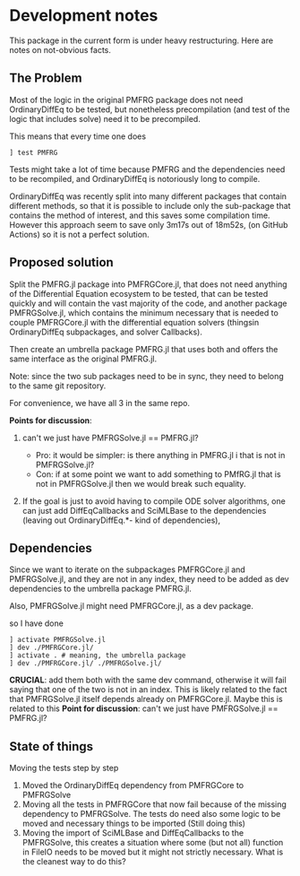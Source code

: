# Development notes

This package in the current form is under heavy restructuring.
Here are notes on not-obvious facts.

## The Problem
Most of the logic in the original PMFRG package
does not need OrdinaryDiffEq to be tested,
but nonetheless precompilation 
(and test of the logic that includes solve)
need it to be precompiled.

This means that every time one does 
```
] test PMFRG
```

Tests might take a lot of time because PMFRG
and the dependencies need to be recompiled,
and OrdinaryDiffEq is notoriously long to compile.

OrdinaryDiffEq was recently split into many different packages
that contain different methods,
so that it is possible to include only the sub-package 
that contains the method of interest,
and this saves some compilation time.
However this approach seem to save only 3m17s 
out of 18m52s, 
(on GitHub Actions)
so it is not a perfect solution.

## Proposed solution

Split the PMFRG.jl package into PMFRGCore.jl,
that does not need anything 
of the Differential Equation ecosystem 
to be tested,
that can be tested quickly 
and will contain the vast majority of the code,
and another package PMFRGSolve.jl,
which contains the minimum necessary
that is needed to couple PMFRGCore.jl
with the differential equation solvers
(thingsin OrdinaryDiffEq subpackages,
and solver Callbacks).

Then create an umbrella package
PMFRG.jl that uses both and offers 
the same interface as the original PMFRG.jl.

Note: since the two sub packages need to be in sync,
they need to belong to the same git repository.

For convenience, we have all 3 in the same repo.

**Points for discussion**:
1. can't we just have PMFRGSolve.jl == PMFRG.jl?  
   - Pro: it would be simpler: is there anything in PMFRG.jl i
     that is not in PMFRGSolve.jl?
   - Con: if at some point we want to add something 
     to PMfRG.jl
     that is not in PMFRGSolve.jl 
     then we would break such equality.
     
 2. If the goal is just to avoid having to compile ODE solver algorithms,
    one can just add DiffEqCallbacks and SciMLBase to the dependencies
    (leaving out OrdinaryDiffEq.*- kind of dependencies),
    
    


## Dependencies

Since we want to iterate on the subpackages 
PMFRGCore.jl and PMFRGSolve.jl,
and they are not in any index,
they need to be added as dev dependencies 
to the umbrella package PMFRG.jl.

Also, PMFRGSolve.jl might need PMFRGCore.jl,
as a dev package.

so I have done
```
] activate PMFRGSolve.jl
] dev ./PMFRGCore.jl/
] activate . # meaning, the umbrella package
] dev ./PMFRGCore.jl/ ./PMFRGSolve.jl/ 
```

**CRUCIAL**: add them both with the same dev command,
otherwise it will fail saying that one of the two is not in an index.
This is likely related to the fact that PMFRGSolve.jl
itself depends already on PMFRGCore.jl. 
Maybe this is related to this **Point for discussion**: 
can't we just have PMFRGSolve.jl == PMFRG.jl?

## State of things
Moving the tests step by step 
1. Moved the OrdinaryDiffEq dependency 
   from PMFRGCore
   to PMFRGSolve
2. Moving all the tests in PMFRGCore 
   that now fail because of the missing dependency
   to PMFRGSolve.
   The tests do need also some logic to be moved
   and necessary things to be imported
   (Still doing this)
3. Moving the import of SciMLBase and DiffEqCallbacks 
   to the PMFRGSolve,
   this creates a situation where some
   (but not all) 
   function in FileIO needs to be moved 
   but it might not strictly necessary.
   What is the cleanest way to do this?
   
   
